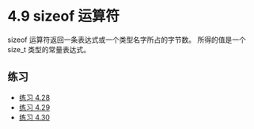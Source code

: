 # 4.9 sizeof 运算符

sizeof 运算符返回一条表达式或一个类型名字所占的字节数。
所得的值是一个 size_t 类型的常量表达式。

## 练习

* [练习 4.28](../src/quiz_4.28.cpp)
* [练习 4.29](../src/quiz_4.29.cpp)
* [练习 4.30](../src/quiz_4.30.md)
